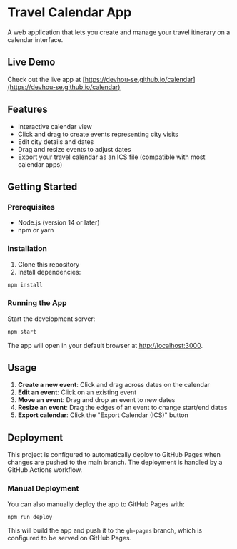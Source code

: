 # Travel Calendar App

A web application that lets you create and manage your travel itinerary on a calendar interface.

## Live Demo

Check out the live app at [https://devhou-se.github.io/calendar](https://devhou-se.github.io/calendar)

## Features

- Interactive calendar view
- Click and drag to create events representing city visits
- Edit city details and dates
- Drag and resize events to adjust dates
- Export your travel calendar as an ICS file (compatible with most calendar apps)

## Getting Started

### Prerequisites

- Node.js (version 14 or later)
- npm or yarn

### Installation

1. Clone this repository
2. Install dependencies:

```bash
npm install
```

### Running the App

Start the development server:

```bash
npm start
```

The app will open in your default browser at [http://localhost:3000](http://localhost:3000).

## Usage

1. **Create a new event**: Click and drag across dates on the calendar
2. **Edit an event**: Click on an existing event
3. **Move an event**: Drag and drop an event to new dates
4. **Resize an event**: Drag the edges of an event to change start/end dates
5. **Export calendar**: Click the "Export Calendar (ICS)" button

## Deployment

This project is configured to automatically deploy to GitHub Pages when changes are pushed to the main branch. The deployment is handled by a GitHub Actions workflow.

### Manual Deployment

You can also manually deploy the app to GitHub Pages with:

```bash
npm run deploy
```

This will build the app and push it to the `gh-pages` branch, which is configured to be served on GitHub Pages.